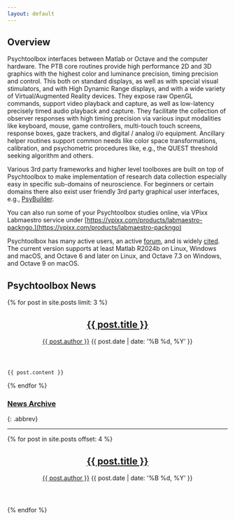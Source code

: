 ```yaml
---
layout: default
---
```


Overview
--------

Psychtoolbox interfaces between Matlab or Octave and the computer hardware. The
PTB core routines provide high performance 2D and 3D graphics with the highest
color and luminance precision, timing precision and control. This both on standard
displays, as well as with special visual stimulators, and with High Dynamic Range
displays, and with a wide variety of Virtual/Augmented Reality devices. They expose
raw OpenGL commands, support video playback and capture, as well as low-latency
precisely timed audio playback and capture. They facilitate the collection of observer
responses with high timing precision via various input modalities like keyboard, mouse,
game controllers, multi-touch touch screens, response boxes, gaze trackers, and digital /
analog i/o equipment. Ancillary helper routines support common needs like color space
transformations, calibration, and psychometric procedures like, e.g., the QUEST threshold
seeking algorithm and others.

Various 3rd party frameworks and higher level toolboxes are built on top of Psychtoolbox
to make implementation of research data collection especially easy in specific sub-domains
of neuroscience. For beginners or certain domains there also exist user friendly 3rd party
graphical user interfaces, e.g., [PsyBuilder](https://www.psybuilder.com).

You can also run some of your Psychtoolbox studies online, via VPixx Labmaestro service under
[https://vpixx.com/products/labmaestro-packngo.](https://vpixx.com/products/labmaestro-packngo)

Psychtoolbox has many active users, an active [forum](forum), and is widely
[cited](citations). The current version supports at least Matlab R2024b on Linux, Windows
and macOS, and Octave 6 and later on Linux, and Octave 7.3 on Windows, and Octave 9 on macOS.

Psychtoolbox News
-----------------

{% for post in site.posts limit: 3 %}
<article class="post">
    <header>
      <h2><a href="{{ post.url }}">{{ post.title }}</a></h2>
      <p>
        <a href="http://github.com/{{ post.author }}" class="author">{{ post.author }}</a>
        <time datetime="{{ post.date | date_to_xmlschema }}">{{ post.date | date: '%B %d, %Y' }}</time>
      </p>
    </header>

    {{ post.content }}

</article>
{% endfor %}

      
### [News Archive](news)
{: .abbrev}

---

{% for post in site.posts offset: 4 %}
<article class="post abbrev">
    <header>
      <h2><a href="{{ post.url }}">{{ post.title }}</a></h2>
      <p>
        <a href="http://github.com/{{ post.author }}" class="author">{{ post.author }}</a>
        <time datetime="{{ post.date | date_to_xmlschema }}">{{ post.date | date: '%B %d, %Y' }}</time>
      </p>
    </header>

</article>
{% endfor %}
